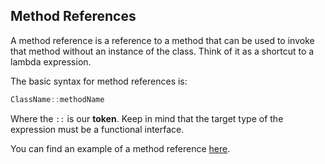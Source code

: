 ## Method References

A method reference is a reference to a method that can be used to invoke that method without an instance of the class. Think of it as a shortcut to a lambda expression.

The basic syntax for method references is:

```java
ClassName::methodName
```

Where the `::` is our **token**. Keep in mind that the target type of the expression must be a functional interface.

You can find an example of a method reference [here](./src/MethodReferenceExample.java).